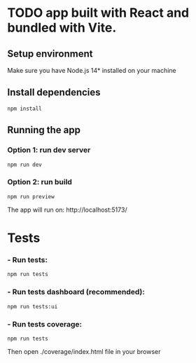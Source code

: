 
# TODO app built with React and bundled with Vite.

## Setup environment
Make sure you have Node.js 14* installed on your machine

## Install dependencies
`npm install`

## Running the app
### Option 1: run dev server
`npm run dev`
### Option 2: run build
`npm run preview`

The app will run on: http://localhost:5173/

# Tests
### - Run tests:
`npm run tests`

### - Run tests dashboard (recommended):
`npm run tests:ui`

### - Run tests coverage:
`npm run tests`

Then open ./coverage/index.html file in your browser